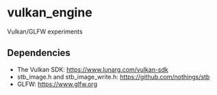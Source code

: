 # vulkan_engine

Vulkan/GLFW experiments

## Dependencies

- The Vulkan SDK: https://www.lunarg.com/vulkan-sdk
- stb_image.h and stb_image_write.h: https://github.com/nothings/stb
- GLFW: https://www.glfw.org